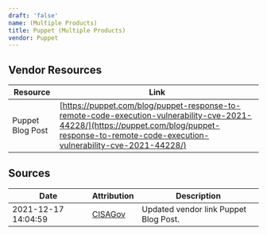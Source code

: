 ```yaml
---
draft: 'false'
name: (Multiple Products)
title: Puppet (Multiple Products)
vendor: Puppet
---
```


## Vendor Resources
| Resource | Link |
| --- | --- |
| Puppet Blog Post | [https://puppet.com/blog/puppet-response-to-remote-code-execution-vulnerability-cve-2021-44228/](https://puppet.com/blog/puppet-response-to-remote-code-execution-vulnerability-cve-2021-44228/) |



## Sources
| Date | Attribution | Description |
| --- | --- | --- |
| 2021-12-17 14:04:59 | [CISAGov](https://raw.githubusercontent.com/cisagov/log4j-affected-db/develop/README.md) | Updated vendor link Puppet Blog Post.  |
